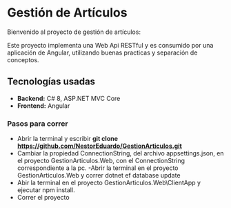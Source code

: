 # Gestión de Artículos

Bienvenido al proyecto de gestión de artículos:

Este proyecto implementa una Web Api RESTful y es consumido por una aplicación de Angular, utilizando buenas practicas y separación de conceptos.

## Tecnologías usadas
- **Backend:** C# 8, ASP.NET MVC Core
- **Frontend:** Angular

### Pasos para correr
- Abrir la terminal y escribir **git clone https://github.com/NestorEduardo/GestionArticulos.git**
- Cambiar la propiedad ConnectionString, del archivo appsettings.json, en el proyecto GestionArticulos.Web, con el ConnectionString correspondiente a la pc.
-Abrir la terminal en el proyecto GestionArticulos.Web y correr dotnet ef database update
- Abir la terminal en el proyecto GestionArticulos.Web\ClientApp y ejecutar npm install.
- Correr el proyecto
